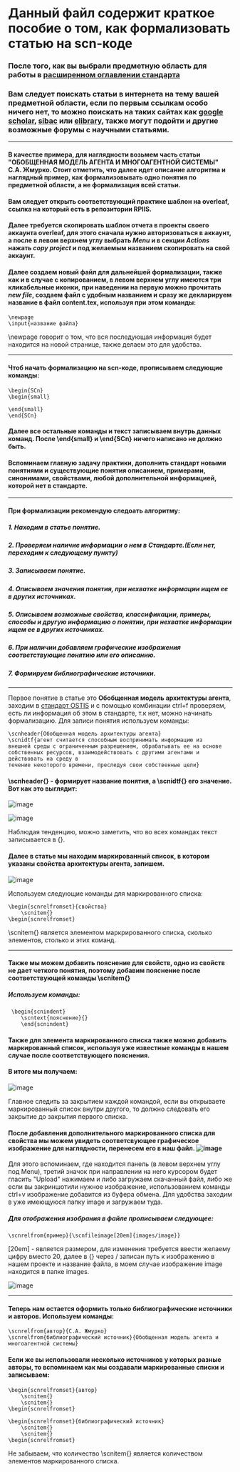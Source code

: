 # Данный файл содержит краткое пособие о том, как формализовать статью на scn-коде

### После того, как вы выбрали предметную область для работы в [расширенном оглавлении стандарта](https://docs.google.com/spreadsheets/d/1xcR9IC5qsCP4gtq0eL4nDYyJ7BdNZp_Fi16MQDGd4e4/edit?usp=sharing)
### Вам следует поискать статьи в интернета на тему вашей предметной области, если по первым ссылкам особо ничего нет, то можно поискать на таких сайтах как [google scholar](https://scholar.google.com), [sibac](https://sibac.info) или [elibrary](https://www.elibrary.ru/query_results.asp), также могут подойти и другие возможные форумы с научными статьями.

***

#### В качестве примера, для наглядности возьмем часть статьи "ОБОБЩЕННАЯ МОДЕЛЬ АГЕНТА И МНОГОАГЕНТНОЙ СИСТЕМЫ" С.А. Жмурко. Стоит отметить, что далее идет описание алгоритма и наглядный пример, как формализовывать одно понятия по предметной области, а не формализация всей статьи.

#### Вам следует открыть соответствующий практике шаблон на overleaf, ссылка на который есть в репозитории RPIIS.

#### Далее требуется скопировать шаблон отчета в проекты своего аккаунта overleaf, для этого сначала нужно авторизоваться в аккаунт, а после в левом верхнем углу выбрать *Menu* и в секции *Actions* нажать *copy project* и под желаемым названием скопировать на свой аккаунт.

#### Далее создаем новый файл для дальнейшей формализации, также как и в случае с копированием, в левом верхнем углу имеются три кликабельные иконки, при наведении на первую можно прочитать *new file*, создаем файл с удобным названием и сразу же декларируем название в файл content.tex, используя при этом команды:

```
\newpage
\input{название файла}
```
\newpage говорит о том, что вся последующая информация будет находится на новой странице, также делаем это для удобства.

***

#### Чтоб начать формализацию на scn-коде, прописываем следующие команды:

```
\begin{SCn}
\begin{small}

\end{small}
\end{SCn}
```
#### Далее все остальные команды и текст записываем внутрь данных команд. После \end{small} и \end{SCn} ничего написано не должно быть.
#### Вспоминаем главную задачу практики, дополнить стандарт новыми понятиями и существующие понятия описанием, примерами, синонимами, свойствами, любой дополнительной информацией, которой нет в стандарте.
***
#### При формализации рекомендую следоать алгоритму:
##### 1. Находим в статье понятие.
##### 2. Проверяем наличие информации о нем в Стандарте.(Если нет, переходим к следующему пункту)
##### 3. Записываем понятие.
##### 4. Описываем значения понятия, при нехватке информации ищем ее в других источниках.
##### 5. Описываем возможные свойства, классификации, примеры, способы и другую информацию о понятии, при нехватке информации ищем ее в других источниках.
##### 6. При наличии добавляем графические изображения соответствующие понятию или его описанию.
##### 7. Формируем библиографические источники.

***
 Первое понятие в статье это **Обобщенная модель архитектуры агента**, заходим в [стандарт OSTIS](https://drive.google.com/file/d/1iOB-XHD1Fu6KBANWJZLJJ4nT7aZzOw-G/view) и с помощью комбинации ctrl+f проверяем, есть ли информация об этом в стандарте, т.к нет, можно начинать формализацию.
 Для записи понятия используем команды:
```
\scnheader{Обобщенная модель архитектуры агента}
\scnidtf{агент считается способным воспринимать информацию из
внешней среды с ограниченным разрешением, обрабатывать ее на основе собственных ресурсов, взаимодействовать с другими агентами и действовать на среду в
течение некоторого времени, преследуя свои собственные цели}
```
#### \scnheader{} - формирует название понятия, а \scnidtf{} его значение. Вот как это выглядит:

![image](https://github.com/PoznyakAnn/guide/assets/148707516/88a9386a-804f-4ad3-a3d0-b8b59ced96a9)

![image](https://github.com/PoznyakAnn/guide/assets/148707516/484c9183-3d7a-4d28-9777-c7d27812cdee)



Наблюдая тенденцию, можно заметить, что во всех командах текст записывается в {}.

#### Далее в статье мы находим маркированный список, в котором указаны свойства архитектуры агента, запишем.

![image](https://github.com/PoznyakAnn/guide/assets/148707516/cade942c-f5d3-401d-8b41-3a55e87bcab2)

Используем следующие команды для маркированного списка:
```
\begin{scnrelfromset}{свойства}
    \scnitem{}
\begin{scnrelfromset}
```
\scnitem{} является элементом маркрированного списка, сколько элементов, столько и этих команд.
***
#### Также мы можем добавить пояснение для свойств, одно из свойств не дает четкого понятия, поэтому добавим пояснение после соответствующей команды \scnitem{}

##### Используем команды:
```
 \begin{scnindent}
    \scntext{пояснение}{}
    \end{scnindent}
```
#### Также для элемента маркированного списка также можно добавить маркированный список, используя уже известные команды в нашем случае после соответствующего пояснения.

#### В итоге мы получаем:

![image](https://github.com/PoznyakAnn/guide/assets/148707516/6c8e577d-c256-429d-8cea-0d31bc7f4468)

Главное следить за закрытием каждой командой, если вы открываете маркированный список внутри другого, то должно следовать его закрытие до закрытия первого списка.

#### После добавления дополнительного маркированного списка для свойства мы можем увидеть соответсвующее графическое изображение для наглядности, перенесем его в наш файл. ![image](https://github.com/PoznyakAnn/guide/assets/148707516/57a79c8b-33a1-482c-9f7c-8234308a90da)

Для этого вспоминаем, где находится панель (в левом верхнем углу под Menu), третий значок при направлении на него курсором будет гласить "Upload" нажимаем и либо загружаем скачанный файл, либо же если вы закриншотили нужное изображение, использованием команды ctrl+v изображение добавится из буфера обмена. Для удобства заходим в уже имеющуюся папку image и загружаем туда.

##### Для отображения изобрания в файле прописываем следующее:
```
\scnrelfrom{пример}{\scnfileimage[20em]{images/image}}
```
[20em] - является размером, для изменения требуется ввести желаему цифру вместо 20, далее в {} через / записан путь к изображению в нашем проекте и название файла, в моем случае изображение image находится в папке images.

![image](https://github.com/PoznyakAnn/guide/assets/148707516/0d001fe6-b763-4a33-8e53-345b8bfd8790)
***

#### Теперь нам остается оформить только библиографические источники и авторов. Используем команды:

```
\scnrelfrom{автор}{С.А. Жмурко}
\scnrelfrom{библиографический источник}{Обобщенная модель агента и многоагентной системы}
```
#### Если же вы использовали несколько источников у которых разные авторы, то вспоминаем как мы создавали маркированные списки и записываем:
```
\begin{scnrelfromset}{автор}
    \scnitem{}
    \scnitem{}
\begin{scnrelfromset}

\begin{scnrelfromset}{библиографический источник}
    \scnitem{}
    \scnitem{}
\begin{scnrelfromset}
```
Не забываем, что количество \scnitem{} является количеством элементов маркированного списка.
 
